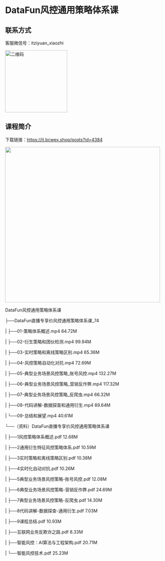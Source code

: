 # DataFun风控通用策略体系课

## 联系方式

客服微信号：itziyuan_xiaozhi

<img src="https://ziyuanyun.oss-cn-guangzhou.aliyuncs.com/common/20240614073449/666b82192834a.jpg" width="200" height="200" alt="二维码">

## 课程简介

下载链接：https://it.bcwex.shop/posts?id=4384

<img src="https://ziyuanyun.oss-cn-guangzhou.aliyuncs.com/yun/20240824073016/66c91b887f95f.jpg" width="500" alt="">

  

 DataFun风控通用策略体系课

 ├──DataFun直播专享价风控通用策略体系课_74

 | ├──01-策略体系概述.mp4 64.72M

 | ├──02-衍生策略和团伙检测.mp4 99.94M

 | ├──03-实时策略和离线策略区别.mp4 65.36M

 | ├──04-风控策略自动化对抗.mp4 72.69M

 | ├──05-典型业务场景风控策略_账号风控.mp4 132.27M

 | ├──06-典型业务场景风控策略_营销反作弊.mp4 117.32M

 | ├──07-典型业务场景风控策略_反爬虫.mp4 66.32M

 | ├──08-代码讲解-数据探查和通用衍生.mp4 89.64M

 | └──09-总结和展望.mp4 40.61M

 └──（资料）DataFun直播专享价风控通用策略体系课

 | ├──1风控策略体系概述.pdf 12.68M

 | ├──2通用衍生特征风控策略体系.pdf 10.59M

 | ├──3实时策略和离线策略区别.pdf 10.38M

 | ├──4实时化自动对抗.pdf 10.26M

 | ├──5典型业务场景风控策略-账号风控.pdf 12.08M

 | ├──6典型业务场景风控策略-营销反作弊.pdf 24.69M

 | ├──7典型业务场景风控策略-反爬虫.pdf 14.30M

 | ├──8代码讲解-数据探查-通用衍生.pdf 7.03M

 | ├──9课程总结.pdf 10.93M

 | ├──互联网业务反欺诈之路.pdf 8.33M

 | ├──智能风控：AI算法与工程架构.pdf 20.71M

 | └──智能风控技术.pdf 25.23M

  